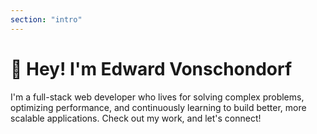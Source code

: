 ```yaml
---
section: "intro"
---
```


# 👋 Hey! I'm Edward Vonschondorf

I'm a full-stack web developer who lives for solving complex problems, optimizing performance, and continuously learning to build better, more scalable applications. Check out my work, and let's connect!
